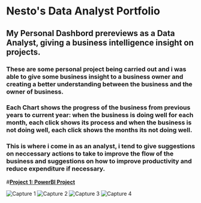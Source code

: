 # Nesto's Data Analyst Portfolio

## My Personal Dashbord prereviews as a Data Analyst, giving a business intelligence insight on projects.

### These are some personal project being carried out and i was able to give some business insight to a business owner and creating a better understanding between the business and the owner of business. 

### Each Chart shows the progress of the business from previous years to current year: when the business is doing well for each month, each click shows its process and when the business is not doing well, each click shows the months its not doing well. 

### This is where i come in as an analyst, i tend to give suggestions on neccessary actions to take to improve the flow of the business and suggestions on how to improve productivity and reduce expenditure if necessary.

#**[Project 1: PowerBI Project](https://github.com/NestoOkpala/My-Data-Analyst-portfolio-projects/blob/main/My%20PBI%20FILE%20LINKS.txt)**

![Capture 1](https://user-images.githubusercontent.com/111897922/192105891-02e0bdf5-2d80-4a06-9f79-09f54c066415.PNG)
![Capture 2](https://user-images.githubusercontent.com/111897922/192105902-e091d70f-0308-4498-a0ae-eb09b27e7f89.PNG)
![Capture 3](https://user-images.githubusercontent.com/111897922/192105908-8b2e838d-1b20-41c9-b26d-1fa43bc913df.PNG)
![Capture 4](https://user-images.githubusercontent.com/111897922/192105913-f502fdc2-b38b-445a-9ada-e502b4221617.PNG)
